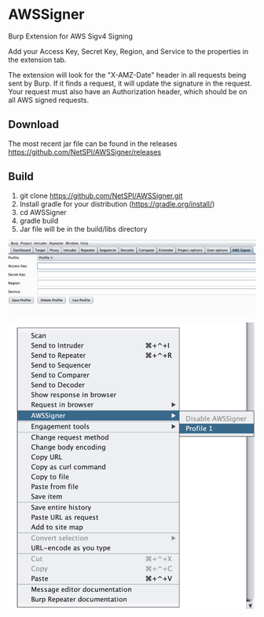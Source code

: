 # AWSSigner
Burp Extension for AWS Sigv4 Signing 

Add your Access Key, Secret Key, Region, and Service to the properties in the extension tab. 

The extension will look for the "X-AMZ-Date" header in all requests being sent by Burp. If it finds a request, it will update the signature in the request. Your request must also have an Authorization header, which should be on all AWS signed requests.

## Download

The most recent jar file can be found in the releases https://github.com/NetSPI/AWSSigner/releases

## Build

1. git clone https://github.com/NetSPI/AWSSigner.git
2. Install gradle for your distribution (https://gradle.org/install/)
3. cd AWSSigner
4. gradle build
5. Jar file will be in the build/libs directory

![Alt text](/screenshots/awssigner.png?raw=true)

![Alt text](/screenshots/contextitem.png?raw=true)

